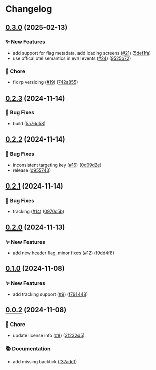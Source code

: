 # Changelog

## [0.3.0](https://github.com/open-feature/toggle-shop/compare/v0.2.3...v0.3.0) (2025-02-13)


### ✨ New Features

* add support for flag metadata, add loading screens ([#21](https://github.com/open-feature/toggle-shop/issues/21)) ([5def1fa](https://github.com/open-feature/toggle-shop/commit/5def1fa80581fbeaed74cd6b01ea21fdae6c4ea5))
* use offical otel semantics in eval events ([#24](https://github.com/open-feature/toggle-shop/issues/24)) ([9525b72](https://github.com/open-feature/toggle-shop/commit/9525b724b7aa4f6656a39256fe1c8072f175db1f))


### 🧹 Chore

* fix rp versioing ([#19](https://github.com/open-feature/toggle-shop/issues/19)) ([742a855](https://github.com/open-feature/toggle-shop/commit/742a855cdc90b3bf4959eda9f60143eed4321926))

## [0.2.3](https://github.com/open-feature/toggle-shop/compare/v0.2.2...v0.2.3) (2024-11-14)


### 🐛 Bug Fixes

* build ([5a76d58](https://github.com/open-feature/toggle-shop/commit/5a76d58438ee2e59aea4a3dfb4223fa1dbbc7079))

## [0.2.2](https://github.com/open-feature/toggle-shop/compare/v0.2.1...v0.2.2) (2024-11-14)


### 🐛 Bug Fixes

* inconsistent targeting key ([#16](https://github.com/open-feature/toggle-shop/issues/16)) ([0d09d2e](https://github.com/open-feature/toggle-shop/commit/0d09d2ee559356d441402d977e699fabcd4071e8))
* release ([d955743](https://github.com/open-feature/toggle-shop/commit/d955743b44c3ed7589914fa641396aa76087269a))

## [0.2.1](https://github.com/open-feature/toggle-shop/compare/v0.2.0...v0.2.1) (2024-11-14)


### 🐛 Bug Fixes

* tracking ([#14](https://github.com/open-feature/toggle-shop/issues/14)) ([0970c5b](https://github.com/open-feature/toggle-shop/commit/0970c5b4027cf66db4086f1c3b356383324454e3))

## [0.2.0](https://github.com/open-feature/toggle-shop/compare/v0.1.0...v0.2.0) (2024-11-13)


### ✨ New Features

* add new header flag, minor fixes ([#12](https://github.com/open-feature/toggle-shop/issues/12)) ([f9dd4f8](https://github.com/open-feature/toggle-shop/commit/f9dd4f82f59fd93eb65183a1e923532bfea21987))

## [0.1.0](https://github.com/open-feature/toggle-shop/compare/v0.0.2...v0.1.0) (2024-11-08)


### ✨ New Features

* add tracking support ([#9](https://github.com/open-feature/toggle-shop/issues/9)) ([f791448](https://github.com/open-feature/toggle-shop/commit/f791448d17335617b1b544ae6b96b2f02252f99e))

## [0.0.2](https://github.com/open-feature/toggle-shop/compare/v0.0.1...v0.0.2) (2024-11-08)


### 🧹 Chore

* update license info ([#8](https://github.com/open-feature/toggle-shop/issues/8)) ([3f232d5](https://github.com/open-feature/toggle-shop/commit/3f232d599fff0fed59d57f67ccc27edd8c8186e5))


### 📚 Documentation

* add missing backtick ([f37adc1](https://github.com/open-feature/toggle-shop/commit/f37adc1bebb4910d0abc248772970188776e21c6))
